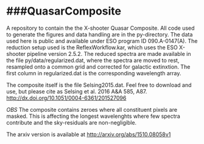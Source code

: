 ###QuasarComposite
===============
A repository to contain the the X-shooter Quasar Composite.
All code used to generate the figures and data handling are in the py-directory. The data used here is public and available under ESO program ID 090.A-0147(A). The reduction setup used is the ReflexWorkflow.kar, which uses the ESO X-shooter pipeline version 2.5.2. The reduced spectra are made available in the file py/data/regularized.dat, where the spectra are moved to rest, resampled onto a common grid and corrected for galactic extinxtion. The first column in regularized.dat is the corresponding wavelength array.

The composite itself is the file Selsing2015.dat. Feel free to download and use, but please cite as Selsing et al. 2016 A&A 585, A87. http://dx.doi.org/10.1051/0004-6361/201527096

*OBS* The composite contains zeroes where all constituent pixels are masked. This is affecting the longest wavelenghts where few spectra contribute and the sky-residuals are non-negligible.

The arxiv version is available at http://arxiv.org/abs/1510.08058v1
